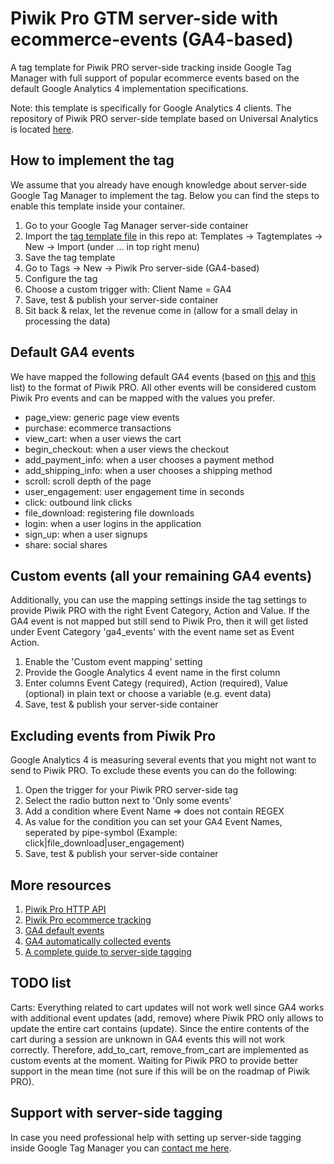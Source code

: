 # Piwik Pro GTM server-side with ecommerce-events (GA4-based)
A tag template for Piwik PRO server-side tracking inside Google Tag Manager with full support of popular ecommerce events based on the default Google Analytics 4 implementation specifications. 

Note: this template is specifically for Google Analytics 4 clients. The repository of Piwik PRO server-side template based on Universal Analytics is located [here](https://github.com/PiwikPRO/server-side-template-for-gtm).

## How to implement the tag
We assume that you already have enough knowledge about server-side Google Tag Manager to implement the tag. Below you can find the steps to enable this template inside your container.
1. Go to your Google Tag Manager server-side container
2. Import the [tag template file](https://github.com/endgameapp/piwikpro-gtm-serverside/blob/main/piwikpro-gtm-serverside-ga4.tpl) in this repo at: Templates -> Tagtemplates -> New -> Import (under ... in top right menu)
3. Save the tag template
4. Go to Tags -> New -> Piwik Pro server-side (GA4-based)
5. Configure the tag
6. Choose a custom trigger with: Client Name = GA4
7. Save, test & publish your server-side container
8. Sit back & relax, let the revenue come in (allow for a small delay in processing the data)

## Default GA4 events
We have mapped the following default GA4 events (based on [this](https://developers.google.com/analytics/devguides/collection/ga4/reference/events) and [this](https://support.google.com/analytics/answer/9234069?hl=en&ref_topic=9756175) list) to the format of Piwik PRO. All other events will be considered custom Piwik Pro events and can be mapped with the values you prefer. 
- page_view: generic page view events
- purchase: ecommerce transactions
- view_cart: when a user views the cart
- begin_checkout: when a user views the checkout
- add_payment_info: when a user chooses a payment method
- add_shipping_info: when a user chooses a shipping method
- scroll: scroll depth of the page
- user_engagement: user engagement time in seconds
- click: outbound link clicks
- file_download: registering file downloads
- login: when a user logins in the application
- sign_up: when a user signups
- share: social shares

## Custom events (all your remaining GA4 events)
Additionally, you can use the mapping settings inside the tag settings to provide Piwik PRO with the right Event Category, Action and Value. If the GA4 event is not mapped but still send to Piwik Pro, then it will get listed under Event Category 'ga4_events' with the event name set as Event Action.
1. Enable the 'Custom event mapping' setting
2. Provide the Google Analytics 4 event name in the first column
3. Enter columns Event Categy (required), Action (required), Value (optional) in plain text or choose a variable (e.g. event data)
4. Save, test & publish your server-side container

## Excluding events from Piwik Pro
Google Analytics 4 is measuring several events that you might not want to send to Piwik PRO. To exclude these events you can do the following:
1. Open the trigger for your Piwik PRO server-side tag
2. Select the radio button next to 'Only some events'
3. Add a condition where Event Name => does not contain REGEX
4. As value for the condition you can set your GA4 Event Names, seperated by pipe-symbol (Example: click|file_download|user_engagement)
5. Save, test & publish your server-side container

## More resources
1. [Piwik Pro HTTP API](https://developers.piwik.pro/en/latest/data_collection/api/http_api.html)
2. [Piwik Pro ecommerce tracking](https://help.piwik.pro/support/getting-started/track-ecommerce/)
3. [GA4 default events](https://developers.google.com/analytics/devguides/collection/ga4/reference/events)
4. [GA4 automatically collected events](https://support.google.com/analytics/answer/9234069?hl=en&ref_topic=9756175)
5. [A complete guide to server-side tagging](https://www.simoahava.com/analytics/server-side-tagging-google-tag-manager/)

## TODO list
Carts: Everything related to cart updates will not work well since GA4 works with additional event updates (add, remove) where Piwik PRO only allows to update the entire cart contains (update). Since the entire contents of the cart during a session are unknown in GA4 events this will not work correctly. Therefore, add_to_cart, remove_from_cart are implemented as custom events at the moment. Waiting for Piwik PRO to provide better support in the mean time (not sure if this will be on the roadmap of Piwik PRO).

## Support with server-side tagging
In case you need professional help with setting up server-side tagging inside Google Tag Manager you can [contact me here](https://dennisvreeke.com).
